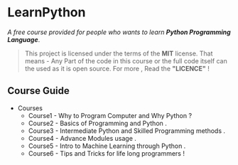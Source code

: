 # LearnPython
*A free course provided for people who wants to learn **Python Programming Language***.

> This project is licensed under the terms of the **MIT** license. 
That means - Any Part of the code in this course or the full code itself can the used as it is  open source. 
For more , Read the **"LICENCE"** !


## Course Guide
* Courses 
  * Course1 - Why to Program Computer and Why Python ?
  * Course2 - Basics of Programming and Python .
  * Course3 - Intermediate Python and Skilled Programming methods .
  * Course4 - Advance Modules usage .
  * Course5 - Intro to Machine Learning through Python .
  * Course6 - Tips and Tricks for life long programmers !

